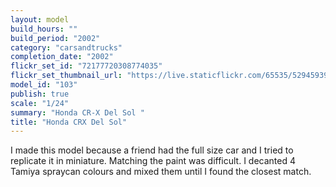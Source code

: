 ```yaml
---
layout: model
build_hours: ""
build_period: "2002"
category: "carsandtrucks"
completion_date: "2002"
flickr_set_id: "72177720308774035"
flickr_set_thumbnail_url: "https://live.staticflickr.com/65535/52945939757_2ae72250b5_m.jpg"
model_id: "103"
publish: true
scale: "1/24"
summary: "Honda CR-X Del Sol "
title: "Honda CRX Del Sol"
---
```


I made this model because a friend had the full size car and I tried to replicate it in miniature. Matching the paint was difficult. I decanted 4 Tamiya spraycan colours and mixed them until I found the closest match.
